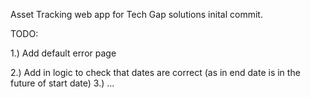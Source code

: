 Asset Tracking web app for Tech Gap solutions inital commit.

TODO:

1.) Add default error page

2.) Add in logic to check that dates are correct (as in end date is in the future of start date)
3.) ...

